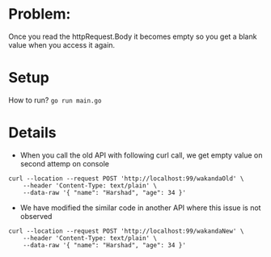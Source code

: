 # Problem:
Once you read the httpRequest.Body it becomes empty so you get a blank value when you access it again.

# Setup
How to run? ` go run main.go `

# Details
- When you call the old API with following curl call, we get empty value on second attemp on console
```
curl --location --request POST 'http://localhost:99/wakandaOld' \
	--header 'Content-Type: text/plain' \
	--data-raw '{ "name": "Harshad", "age": 34 }'
```
- We have modified the similar code in another API where this issue is not observed
```
curl --location --request POST 'http://localhost:99/wakandaNew' \
	--header 'Content-Type: text/plain' \
	--data-raw '{ "name": "Harshad", "age": 34 }'
```

